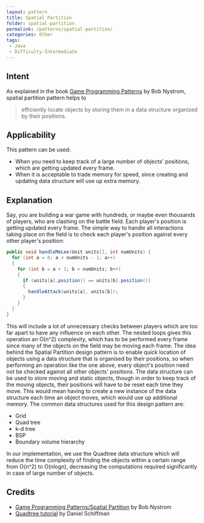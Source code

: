 ```yaml
---
layout: pattern
title: Spatial Partition
folder: spatial-partition
permalink: /patterns/spatial-partition/
categories: Other
tags:
 - Java
 - Difficulty-Intermediate
---
```


## Intent
As explained in the book [Game Programming Patterns](http://gameprogrammingpatterns.com/spatial-partition.html) by Bob Nystrom, spatial partition pattern helps to 

> efficiently locate objects by storing them in a data structure organized by their positions.

## Applicability
This pattern can be used:
* When you need to keep track of a large number of objects' positions, which are getting updated every frame.
* When it is acceptable to trade memory for speed, since creating and updating data structure will use up extra memory.

## Explanation
Say, you are building a war game with hundreds, or maybe even thousands of players, who are clashing on the battle field. Each player's position is getting updated every frame. The simple way to handle all interactions taking place on the field is to check each player's position against every other player's position:

```java
public void handleMeLee(Unit units[], int numUnits) {
  for (int a = 0; a < numUnits - 1; a++)
  {
    for (int b = a + 1; b < numUnits; b++)
    {
      if (units[a].position() == units[b].position())
      {
        handleAttack(units[a], units[b]);
      }
    }
  }
}
```

This will include a lot of unnecessary checks between players which are too far apart to have any influence on each other. The nested loops gives this operation an O(n^2) complexity, which has to be performed every frame since many of the objects on the field may be moving each frame.
The idea behind the Spatial Partition design pattern is to enable quick location of objects using a data structure that is organised by their positions, so when performing an operation like the one above, every object's position need not be checked against all other objects' positions. The data structure can be used to store moving and static objects, though in order to keep track of the moving objects, their positions will have to be reset each time they move. This would mean having to create a new instance of the data structure each time an object moves, which would use up additional memory. The common data structures used for this design pattern are:

* Grid
* Quad tree
* k-d tree
* BSP
* Boundary volume hierarchy

In our implementation, we use the Quadtree data structure which will reduce the time complexity of finding the objects within a certain range from O(n^2) to O(nlogn), decreasing the computations required significantly in case of large number of objects.

## Credits
* [Game Programming Patterns/Spatial Partition](http://gameprogrammingpatterns.com/spatial-partition.html) by Bob Nystrom
* [Quadtree tutorial](https://www.youtube.com/watch?v=OJxEcs0w_kE) by Daniel Schiffman

